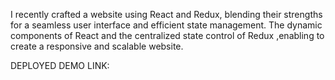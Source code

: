 I recently crafted a website using React and Redux, blending their strengths for a seamless user interface and efficient state management. The dynamic components of React and the centralized state control of Redux ,enabling to create a responsive and scalable website.

DEPLOYED DEMO LINK: